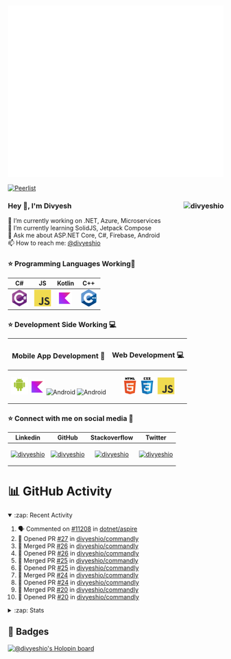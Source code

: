 <a href="https://www.linkedin.com/in/divyeshio">
  <img src="hero.svg" width="800" height="400">
</a>

[![Peerlist](https://github-readme-badge.peerlist.io/api/divyeshio?style=plastic)](https://peerlist.io/divyeshio)
### Hey 👋, I'm Divyesh <img align="right" src="https://komarev.com/ghpvc/?username=divyeshio" alt="divyeshio" />

🔭 I’m currently working on .NET, Azure, Microservices</br>
🌱 I’m currently learning SolidJS, Jetpack Compose</br>
💬 Ask me about ASP.NET Core, C#, Firebase, Android</br>
📫 How to reach me: [@divyeshio](https://twitter.com/divyeshio)

<h3 align="left">⭐ Programming Languages Working💬</h3>

| C# | JS | Kotlin | C++ |
|-----------|-----------|-----------|-----------|
| <img src="https://raw.githubusercontent.com/devicons/devicon/master/icons/csharp/csharp-original.svg" alt="CSharp" width="40" height="40"/> | <img src="https://raw.githubusercontent.com/devicons/devicon/master/icons/javascript/javascript-original.svg" alt="Javascript" width="40" height="40"/> | <img src="https://github.com/devicons/devicon/blob/master/icons/kotlin/kotlin-original.svg" alt="Kotlin" width="35" height="35"/> | <img src="https://raw.githubusercontent.com/devicons/devicon/master/icons/cplusplus/cplusplus-original.svg" alt="CPlusPlus" width="40" height="40"/> |

<h3 align="left">⭐ Development Side Working 💻</h3>

|<h3 align="center">Mobile App Development 📱</h3>| <h3 align="center">Web Development 💻 </h3> |
|:------------------------------------------------:|:-----------------------------------------:|
| <p align="center"><img src="https://raw.githubusercontent.com/devicons/devicon/master/icons/android/android-original-wordmark.svg" alt="Android" width="40" height="40"/> <img src="https://github.com/devicons/devicon/blob/master/icons/kotlin/kotlin-original.svg" alt="Android" width="35" height="35"/> <img src="https://www.vectorlogo.zone/logos/firebase/firebase-icon.svg" alt="Android" width="40" height="40"/> <img src="https://www.vectorlogo.zone/logos/java/java-icon.svg" alt="Android" width="40" height="40"/></p> | <p align="center"><img src="https://raw.githubusercontent.com/devicons/devicon/master/icons/html5/html5-original-wordmark.svg" alt="Android" width="40" height="40"/><img src="https://raw.githubusercontent.com/devicons/devicon/master/icons/css3/css3-original-wordmark.svg" alt="Android" width="40" height="40"/>  <img src="https://raw.githubusercontent.com/devicons/devicon/master/icons/javascript/javascript-original.svg" alt="Android" width="40" height="40"/></p> |

<h3 align="left">⭐ Connect with me on social media 📲 </h3>


| Linkedin | GitHub | Stackoverflow | Twitter |
|-----------|-----------|-----------|-----------|
| <p align="center"><a href="https://linkedin.com/in/divyeshio" target="blank"><img align="center" src="https://upload.wikimedia.org/wikipedia/commons/8/81/LinkedIn_icon.svg" alt="divyeshio" height="30" width="40" /></a></p> | <p align="center"> <a href="https://github.com/divyeshio" target="blank"><img align="center" src="https://raw.githubusercontent.com/rahuldkjain/github-profile-readme-generator/master/src/images/icons/Social/github.svg" alt="divyeshio" height="30" width="40" /></a> </p> | <p align="center"><a href="https://stackoverflow.com/users/16533680/divyesh-bhandari" target="blank"><img align="center" src="https://raw.githubusercontent.com/rahuldkjain/github-profile-readme-generator/master/src/images/icons/Social/stack-overflow.svg" alt="divyeshio" height="30" width="40" /></a> </p> | <p align="center"> <a href="https://twitter.com/divyeshio" target="blank"><img align="center" src="https://raw.githubusercontent.com/rahuldkjain/github-profile-readme-generator/master/src/images/icons/Social/twitter.svg" alt="divyeshio" height="30" width="40" /></a> </p> |

# 📊 GitHub Activity

<details open>
  <summary>:zap: Recent Activity</summary>
  
<!--START_SECTION:activity-->
1. 🗣 Commented on [#11208](https://github.com/dotnet/aspire/issues/11208#issuecomment-3255361867) in [dotnet/aspire](https://github.com/dotnet/aspire)
2. 💪 Opened PR [#27](https://github.com/divyeshio/commandly/pull/27) in [divyeshio/commandly](https://github.com/divyeshio/commandly)
3. 🎉 Merged PR [#26](https://github.com/divyeshio/commandly/pull/26) in [divyeshio/commandly](https://github.com/divyeshio/commandly)
4. 💪 Opened PR [#26](https://github.com/divyeshio/commandly/pull/26) in [divyeshio/commandly](https://github.com/divyeshio/commandly)
5. 🎉 Merged PR [#25](https://github.com/divyeshio/commandly/pull/25) in [divyeshio/commandly](https://github.com/divyeshio/commandly)
6. 💪 Opened PR [#25](https://github.com/divyeshio/commandly/pull/25) in [divyeshio/commandly](https://github.com/divyeshio/commandly)
7. 🎉 Merged PR [#24](https://github.com/divyeshio/commandly/pull/24) in [divyeshio/commandly](https://github.com/divyeshio/commandly)
8. 💪 Opened PR [#24](https://github.com/divyeshio/commandly/pull/24) in [divyeshio/commandly](https://github.com/divyeshio/commandly)
9. 🎉 Merged PR [#20](https://github.com/divyeshio/commandly/pull/20) in [divyeshio/commandly](https://github.com/divyeshio/commandly)
10. 💪 Opened PR [#20](https://github.com/divyeshio/commandly/pull/20) in [divyeshio/commandly](https://github.com/divyeshio/commandly)
<!--END_SECTION:activity-->

</details>

<details>
  <summary>:zap: Stats</summary>
  
| ![Divyesh github stats](https://github-readme-stats.vercel.app/api?username=divyeshio&show_icons=true&bg_color=b523ff,8b55fe,40b0fe&title_color=fff&text_color=fff&icon_color=ffffff&border_radius=5&border_color=a5a5a5&include_all_commits=true&count_private=true) | ![Divyesh GitHub Streak](https://github-readme-streak-stats.herokuapp.com/?user=divyeshio&theme=dark&background=b523ff,8b55fe,40b0fe&currStreakLabel=fff&ring=40b0fe&fire=8b55fe&border_radius=5&border=a5a5a5)                                                                                                           |
| --------------------------------------------------------------------------------------------------------------------------------- | ----------------------------------------------------------------------------------------------------------------------------------------------------------------------------------------------------------------- |
| ![Top Langs](https://github-readme-stats.vercel.app/api/top-langs/?username=divyeshio&langs_count=8&bg_color=b523ff,8b55fe,40b0fe&title_color=fff&text_color=fff&icon_color=ffffff&border_radius=5&border_color=a5a5a5&layout=compact) |

<table>
  <tr>
    <td><img src="https://github-profile-summary-cards.vercel.app/api/cards/profile-details?username=divyeshio&theme=radical"  display=block width=100% height=auto  alt="1" ></td>
   </tr> 
</table>
</details>

## 🔰 Badges
[![@divyeshio's Holopin board](https://holopin.io/api/user/board?user=divyeshio)](https://holopin.io/@divyeshio)
